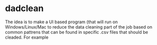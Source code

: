 # dadclean

The idea is to make a UI based program (that will run on Windows/Linux/Mac to reduce the data cleaning part of the job based on common pattrens that can be found in specific .csv files that should be cleaded. For example
